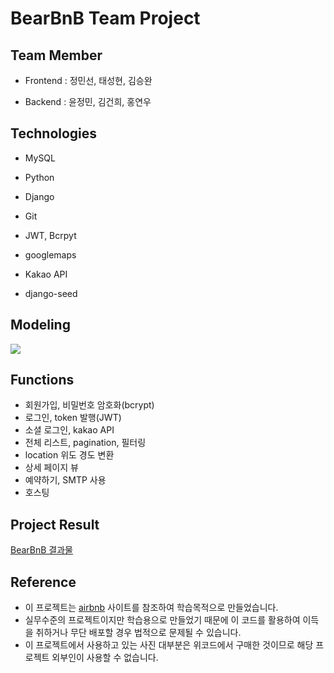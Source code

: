 # BearBnB Team Project 


## Team Member
* Frontend : 정민선, 태성현, 김승완

* Backend  : 윤정민, 김건희, 홍연우


## Technologies 

* MySQL

* Python

* Django

* Git

* JWT, Bcrpyt

* googlemaps

* Kakao API

* django-seed


## Modeling
<img src="https://media.vlpt.us/images/yeonu/post/314e0ba7-c27e-47e8-84e0-a7c6af230a73/2%EC%B0%A8%ED%94%8C%EC%A0%9D%EB%AA%A8%EB%8D%B8%EB%A7%81.png">


## Functions
- 회원가입, 비밀번호 암호화(bcrypt)
- 로그인, token 발행(JWT)
- 소셜 로그인, kakao API
- 전체 리스트, pagination, 필터링
- location 위도 경도 변환
- 상세 페이지 뷰
- 예약하기, SMTP 사용
- 호스팅


## Project Result
[BearBnB 결과물](https://www.youtube.com/watch?v=RFja9gWiVzs&feature=emb_title)


## Reference 
- 이 프로젝트는 [airbnb](https://www.airbnb.co.kr/) 사이트를 참조하여 학습목적으로 만들었습니다.
- 실무수준의 프로젝트이지만 학습용으로 만들었기 때문에 이 코드를 활용하여 이득을 취하거나 무단 배포할 경우 법적으로 문제될 수 있습니다.
- 이 프로젝트에서 사용하고 있는 사진 대부분은 위코드에서 구매한 것이므로 해당 프로젝트 외부인이 사용할 수 없습니다.
